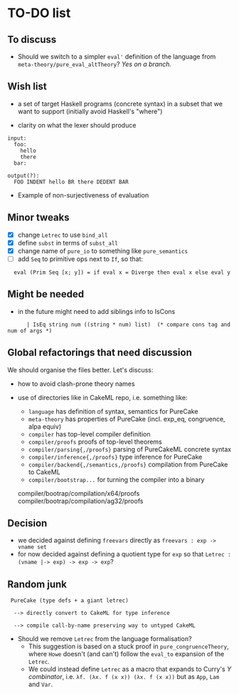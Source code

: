 
TO-DO list
==========

To discuss
----------

 - Should we switch to a simpler `eval'` definition of the language from `meta-theory/pure_eval_altTheory`? *Yes on a branch.*


Wish list
---------

 - a set of target Haskell programs (concrete syntax) in a subset that we want to support
   (initially avoid Haskell's "where")

 - clarity on what the lexer should produce

```
input:
  foo:
    hello
    there
  bar:

output(?):
  FOO INDENT hello BR there DEDENT BAR
```

 - Example of non-surjectiveness of evaluation


Minor tweaks
------------

 - [X] change `Letrec` to use `bind_all`
 - [X] define `subst` in terms of `subst_all`
 - [X] change name of `pure_io` to something like `pure_semantics`
 - [ ] add `Seq` to primitive ops next to `If`, so that:

```
  eval (Prim Seq [x; y]) = if eval x = Diverge then eval x else eval y
```

Might be needed
---------------

 - in the future might need to add siblings info to IsCons

```
      | IsEq string num ((string * num) list)  (* compare cons tag and num of args *)
```


Global refactorings that need discussion
----------------------------------------

We should organise the files better. Let's discuss:

 - how to avoid clash-prone theory names
 - use of directories like in CakeML repo, i.e. something like:
    - `language` has definition of syntax, semantics for PureCake
    - `meta-theory` has properties of PureCake (incl. exp_eq, congruence, alpa equiv)
    - `compiler` has top-level compiler definition
    - `compiler/proofs` proofs of top-level theorems
    - `compiler/parsing{,/proofs}` parsing of PureCakeML concrete syntax
    - `compiler/inference{,/proofs}` type inference for PureCake
    - `compiler/backend{,/semantics,/proofs}` compilation from PureCake to CakeML
    - `compiler/bootstrap...` for turning the compiler into a binary

    compiler/bootrap/compilation/x64/proofs
    compiler/bootrap/compilation/ag32/proofs




Decision
--------

 - we decided against defining `freevars` directly as `freevars : exp -> vname set`
 - for now decided against defining a quotient type for `exp` so that `Letrec : (vname |-> exp) -> exp -> exp`?


Random junk
-----------

```
 PureCake (type defs + a giant letrec)

  --> directly convert to CakeML for type inference

  --> compile call-by-name preserving way to untyped CakeML
```

 - Should we remove `Letrec` from the language formalisation?
     - This suggestion is based on a stuck proof in `pure_congruenceTheory`, where `Howe` doesn't (and can't) follow the `eval_to` expansion of the `Letrec`.
     - We could instead define `Letrec` as a macro that expands to Curry's *Y combinator*, i.e. `λf. (λx. f (x x)) (λx. f (x x))` but as `App`, `Lam` and `Var`.
